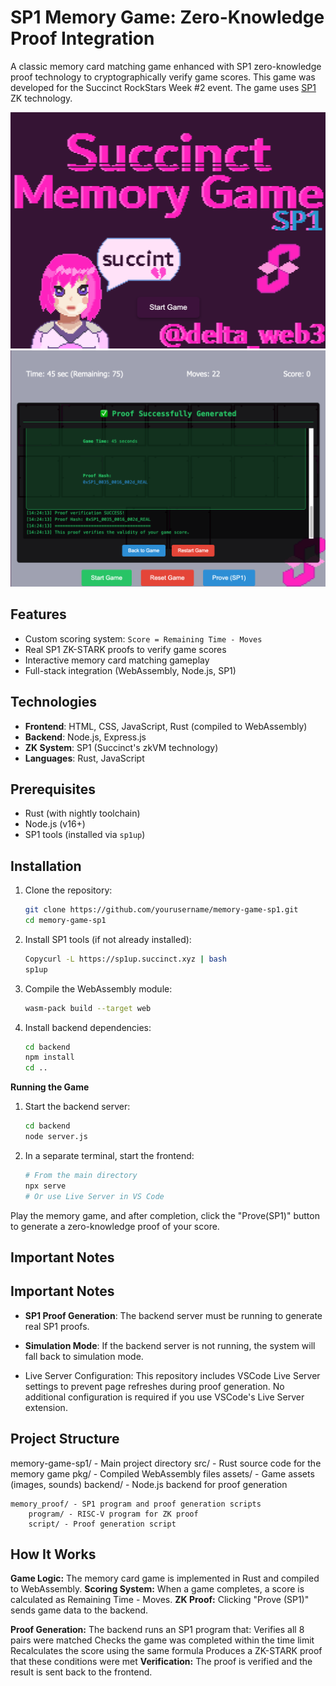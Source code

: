 # SP1 Memory Game: Zero-Knowledge Proof Integration

A classic memory card matching game enhanced with SP1 zero-knowledge proof technology to cryptographically verify game scores. This game was developed for the Succinct RockStars Week #2 event. The game uses [SP1](https://github.com/succinctlabs/sp1) ZK technology.

![Memory Game Screenshot](screenshots/game.png)
![Proof Generation Screen](screenshots/proof.png)

## Features

- Custom scoring system: `Score = Remaining Time - Moves`
- Real SP1 ZK-STARK proofs to verify game scores
- Interactive memory card matching gameplay
- Full-stack integration (WebAssembly, Node.js, SP1)

## Technologies

- **Frontend**: HTML, CSS, JavaScript, Rust (compiled to WebAssembly)
- **Backend**: Node.js, Express.js
- **ZK System**: SP1 (Succinct's zkVM technology)
- **Languages**: Rust, JavaScript

## Prerequisites

- Rust (with nightly toolchain)
- Node.js (v16+)
- SP1 tools (installed via `sp1up`)

## Installation

1. Clone the repository:
   ```bash
   git clone https://github.com/yourusername/memory-game-sp1.git
   cd memory-game-sp1
   ```

2. Install SP1 tools (if not already installed):
    ```bash
    Copycurl -L https://sp1up.succinct.xyz | bash
    sp1up
    ```

3. Compile the WebAssembly module:
    ```bash
    wasm-pack build --target web
    ```

4. Install backend dependencies:
    ```bash
    cd backend
    npm install
    cd ..
    ```
**Running the Game**

1. Start the backend server:
    ```bash
    cd backend
    node server.js
    ```
2. In a separate terminal, start the frontend:
    ```bash
    # From the main directory
    npx serve
    # Or use Live Server in VS Code
    ```
Play the memory game, and after completion, click the "Prove(SP1)" button to generate a zero-knowledge proof of your score.

## Important Notes

## Important Notes

- **SP1 Proof Generation**: The backend server must be running to generate real SP1 proofs.
- **Simulation Mode**: If the backend server is not running, the system will fall back to simulation mode.

- Live Server Configuration: This repository includes VSCode Live Server settings to prevent page refreshes during proof generation. No additional configuration is required if you use VSCode's Live Server extension.

## Project Structure

memory-game-sp1/ - Main project directory
    src/ - Rust source code for the memory game
    pkg/ - Compiled WebAssembly files
    assets/ - Game assets (images, sounds)
    backend/ - Node.js backend for proof generation

    memory_proof/ - SP1 program and proof generation scripts
        program/ - RISC-V program for ZK proof
        script/ - Proof generation script

## How It Works

**Game Logic:** The memory card game is implemented in Rust and compiled to WebAssembly.
**Scoring System:** When a game completes, a score is calculated as Remaining Time - Moves.
**ZK Proof:** Clicking "Prove (SP1)" sends game data to the backend.

**Proof Generation:** The backend runs an SP1 program that:
    Verifies all 8 pairs were matched
    Checks the game was completed within the time limit
    Recalculates the score using the same formula
    Produces a ZK-STARK proof that these conditions were met
**Verification:** The proof is verified and the result is sent back to the frontend.


